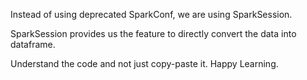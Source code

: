 Instead of using deprecated SparkConf, we are using SparkSession.

SparkSession provides us the feature to directly convert the data into dataframe. 

Understand the code and not just copy-paste it. Happy Learning.
